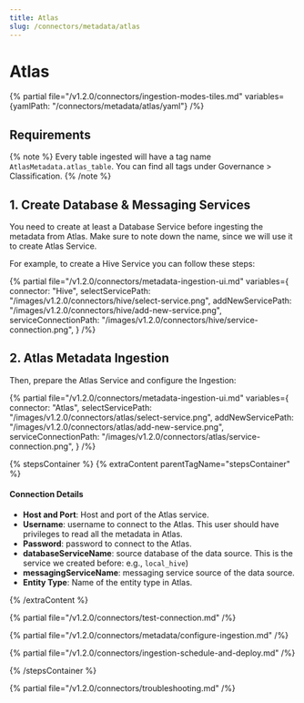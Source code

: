 ```yaml
---
title: Atlas
slug: /connectors/metadata/atlas
---
```


# Atlas

{% partial file="/v1.2.0/connectors/ingestion-modes-tiles.md" variables={yamlPath: "/connectors/metadata/atlas/yaml"} /%}

## Requirements

{% note %}
Every table ingested will have a tag name `AtlasMetadata.atlas_table`. You can find all tags under
Governance > Classification.
{% /note %}

## 1. Create Database & Messaging Services

You need to create at least a Database Service before ingesting the metadata from Atlas. Make sure to note down the name, since
we will use it to create Atlas Service.

For example, to create a Hive Service you can follow these steps:

{% partial 
  file="/v1.2.0/connectors/metadata-ingestion-ui.md" 
  variables={
    connector: "Hive", 
    selectServicePath: "/images/v1.2.0/connectors/hive/select-service.png",
    addNewServicePath: "/images/v1.2.0/connectors/hive/add-new-service.png",
    serviceConnectionPath: "/images/v1.2.0/connectors/hive/service-connection.png",
} 
/%}

## 2. Atlas Metadata Ingestion

Then, prepare the Atlas Service and configure the Ingestion:

{% partial 
  file="/v1.2.0/connectors/metadata-ingestion-ui.md" 
  variables={
    connector: "Atlas", 
    selectServicePath: "/images/v1.2.0/connectors/atlas/select-service.png",
    addNewServicePath: "/images/v1.2.0/connectors/atlas/add-new-service.png",
    serviceConnectionPath: "/images/v1.2.0/connectors/atlas/service-connection.png",
} 
/%}

{% stepsContainer %}
{% extraContent parentTagName="stepsContainer" %}

#### Connection Details

- **Host and Port**: Host and port of the Atlas service.
- **Username**: username to connect  to the Atlas. This user should have privileges to read all the metadata in Atlas.
- **Password**: password to connect  to the Atlas.
- **databaseServiceName**: source database of the data source. This is the service we created before: e.g., `local_hive`)
- **messagingServiceName**: messaging service source of the data source.
- **Entity Type**: Name of the entity type in Atlas.

{% /extraContent %}

{% partial file="/v1.2.0/connectors/test-connection.md" /%}

{% partial file="/v1.2.0/connectors/metadata/configure-ingestion.md" /%}

{% partial file="/v1.2.0/connectors/ingestion-schedule-and-deploy.md" /%}

{% /stepsContainer %}

{% partial file="/v1.2.0/connectors/troubleshooting.md" /%}
